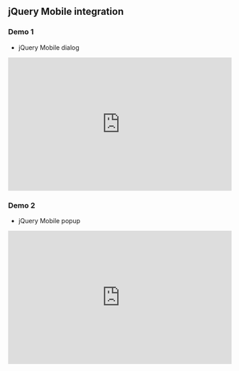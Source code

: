 ## jQuery Mobile integration

### Demo 1
- jQuery Mobile dialog
<iframe width="100%" height="300" src="https://jsfiddle.net/uZCdX/embedded/result,html,js,css,resources/" allowfullscreen="allowfullscreen" frameborder="0"></iframe>

### Demo 2
- jQuery Mobile popup
<iframe width="100%" height="300" src="https://jsfiddle.net/yVNTL/embedded/result,html,js,css,resources/" allowfullscreen="allowfullscreen" frameborder="0"></iframe>
